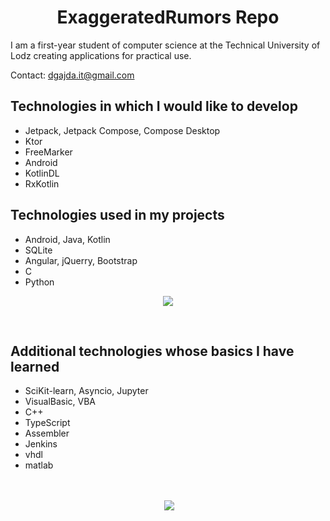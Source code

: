 <h1 align="center">ExaggeratedRumors Repo</h1>

I am a first-year student of computer science at the Technical University of Lodz creating applications for practical use. 

Contact:  dgajda.it@gmail.com

## Technologies in which I would like to develop

- Jetpack, Jetpack Compose, Compose Desktop
- Ktor
- FreeMarker
- Android
- KotlinDL
- RxKotlin


## Technologies used in my projects

- Android, Java, Kotlin
- SQLite
- Angular, jQuerry, Bootstrap
- C
- Python

<p align="center"><img align="center" src="https://github-readme-stats.vercel.app/api/top-langs?username=ExaggeratedRumors&show_icons=true&locale=en&layout=compact&theme=synthwave"/></p>
&nbsp;

## Additional technologies whose basics I have learned

- SciKit-learn, Asyncio, Jupyter
- VisualBasic, VBA
- C++
- TypeScript
- Assembler
- Jenkins
- vhdl
- matlab

&nbsp;

<p align="center">&nbsp;<img align="center" src="https://github-readme-stats.vercel.app/api?username=ExaggeratedRumors&show_icons=true&theme=synthwave"/></p>



